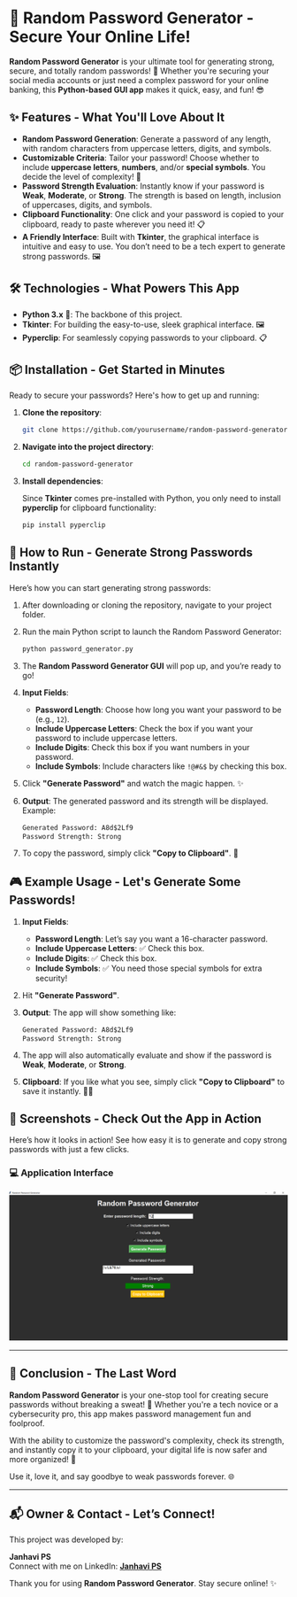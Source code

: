 # 🔐 Random Password Generator - Secure Your Online Life!

**Random Password Generator** is your ultimate tool for generating strong, secure, and totally random passwords! 🚀 Whether you're securing your social media accounts or just need a complex password for your online banking, this **Python-based GUI app** makes it quick, easy, and fun! 😎

## ✨ Features - What You'll Love About It

- **Random Password Generation**: Generate a password of any length, with random characters from uppercase letters, digits, and symbols.
- **Customizable Criteria**: Tailor your password! Choose whether to include **uppercase letters**, **numbers**, and/or **special symbols**. You decide the level of complexity! 🔐
- **Password Strength Evaluation**: Instantly know if your password is **Weak**, **Moderate**, or **Strong**. The strength is based on length, inclusion of uppercases, digits, and symbols.
- **Clipboard Functionality**: One click and your password is copied to your clipboard, ready to paste wherever you need it! 📋
- **A Friendly Interface**: Built with **Tkinter**, the graphical interface is intuitive and easy to use. You don’t need to be a tech expert to generate strong passwords. 🖼️

## 🛠️ Technologies - What Powers This App

- **Python 3.x** 🐍: The backbone of this project. 
- **Tkinter**: For building the easy-to-use, sleek graphical interface. 🖼️
- **Pyperclip**: For seamlessly copying passwords to your clipboard. 📋

## 📦 Installation - Get Started in Minutes

Ready to secure your passwords? Here's how to get up and running:

1. **Clone the repository**:

    ```bash
    git clone https://github.com/yourusername/random-password-generator.git
    ```

2. **Navigate into the project directory**:

    ```bash
    cd random-password-generator
    ```

3. **Install dependencies**:

    Since **Tkinter** comes pre-installed with Python, you only need to install **pyperclip** for clipboard functionality:

    ```bash
    pip install pyperclip
    ```

## 🚀 How to Run - Generate Strong Passwords Instantly

Here’s how you can start generating strong passwords:

1. After downloading or cloning the repository, navigate to your project folder.
2. Run the main Python script to launch the Random Password Generator:

    ```bash
    python password_generator.py
    ```

3. The **Random Password Generator GUI** will pop up, and you’re ready to go!

4. **Input Fields**:
   - **Password Length**: Choose how long you want your password to be (e.g., `12`).
   - **Include Uppercase Letters**: Check the box if you want your password to include uppercase letters.
   - **Include Digits**: Check this box if you want numbers in your password.
   - **Include Symbols**: Include characters like `!@#&$` by checking this box.

5. Click **"Generate Password"** and watch the magic happen. ✨

6. **Output**: The generated password and its strength will be displayed. Example:

    ```text
    Generated Password: A8d$2Lf9
    Password Strength: Strong
    ```

7. To copy the password, simply click **"Copy to Clipboard"**. 📝

## 🎮 Example Usage - Let's Generate Some Passwords!

1. **Input Fields**:
   - **Password Length**: Let’s say you want a 16-character password.
   - **Include Uppercase Letters**: ✅ Check this box.
   - **Include Digits**: ✅ Check this box.
   - **Include Symbols**: ✅ You need those special symbols for extra security!

2. Hit **"Generate Password"**.

3. **Output**: The app will show something like:

    ```text
    Generated Password: A8d$2Lf9
    Password Strength: Strong
    ```

4. The app will also automatically evaluate and show if the password is **Weak**, **Moderate**, or **Strong**.

5. **Clipboard**: If you like what you see, simply click **"Copy to Clipboard"** to save it instantly. 🧑‍💻

## 📸 Screenshots - Check Out the App in Action

Here’s how it looks in action! See how easy it is to generate and copy strong passwords with just a few clicks.

### 💻 Application Interface

![Random Password Generator](https://github.com/Janhavi-07/Random-Password-Generator/blob/main/random-pass-generate.PNG)

---

## 🎯 Conclusion - The Last Word

**Random Password Generator** is your one-stop tool for creating secure passwords without breaking a sweat! 💪 Whether you're a tech novice or a cybersecurity pro, this app makes password management fun and foolproof. 

With the ability to customize the password's complexity, check its strength, and instantly copy it to your clipboard, your digital life is now safer and more organized! 🔐

Use it, love it, and say goodbye to weak passwords forever. 🌐

---

## 📬 Owner & Contact - Let’s Connect!

This project was developed by:

**Janhavi PS**  
Connect with me on LinkedIn: **[Janhavi PS](https://www.linkedin.com/in/janhavi-ps/)**

Thank you for using **Random Password Generator**. Stay secure online! ✨
